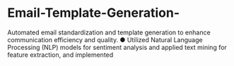 # Email-Template-Generation-
 Automated email standardization and template generation to enhance communication efficiency and quality. ● Utilized Natural Language Processing (NLP) models for sentiment analysis and applied text mining for feature extraction, and implemented

